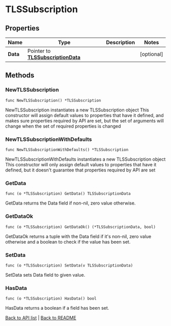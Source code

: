 # TLSSubscription

## Properties

Name | Type | Description | Notes
------------ | ------------- | ------------- | -------------
**Data** | Pointer to [**TLSSubscriptionData**](TlsSubscriptionData.md) |  | [optional] 

## Methods

### NewTLSSubscription

`func NewTLSSubscription() *TLSSubscription`

NewTLSSubscription instantiates a new TLSSubscription object
This constructor will assign default values to properties that have it defined,
and makes sure properties required by API are set, but the set of arguments
will change when the set of required properties is changed

### NewTLSSubscriptionWithDefaults

`func NewTLSSubscriptionWithDefaults() *TLSSubscription`

NewTLSSubscriptionWithDefaults instantiates a new TLSSubscription object
This constructor will only assign default values to properties that have it defined,
but it doesn't guarantee that properties required by API are set

### GetData

`func (o *TLSSubscription) GetData() TLSSubscriptionData`

GetData returns the Data field if non-nil, zero value otherwise.

### GetDataOk

`func (o *TLSSubscription) GetDataOk() (*TLSSubscriptionData, bool)`

GetDataOk returns a tuple with the Data field if it's non-nil, zero value otherwise
and a boolean to check if the value has been set.

### SetData

`func (o *TLSSubscription) SetData(v TLSSubscriptionData)`

SetData sets Data field to given value.

### HasData

`func (o *TLSSubscription) HasData() bool`

HasData returns a boolean if a field has been set.


[Back to API list](../README.md#documentation-for-api-endpoints) | [Back to README](../README.md)
